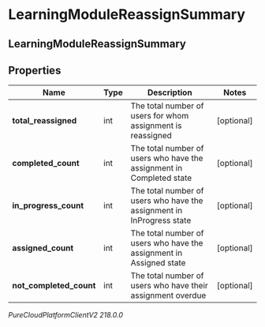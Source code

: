 # LearningModuleReassignSummary

## LearningModuleReassignSummary

## Properties

|Name | Type | Description | Notes|
|------------ | ------------- | ------------- | -------------|
| **total_reassigned** | int | The total number of users for whom assignment is reassigned | [optional] |
| **completed_count** | int | The total number of users who have the assignment in Completed state | [optional] |
| **in_progress_count** | int | The total number of users who have the assignment in InProgress state | [optional] |
| **assigned_count** | int | The total number of users who have the assignment in Assigned state | [optional] |
| **not_completed_count** | int | The total number of users who have their assignment overdue | [optional] |



_PureCloudPlatformClientV2 218.0.0_
